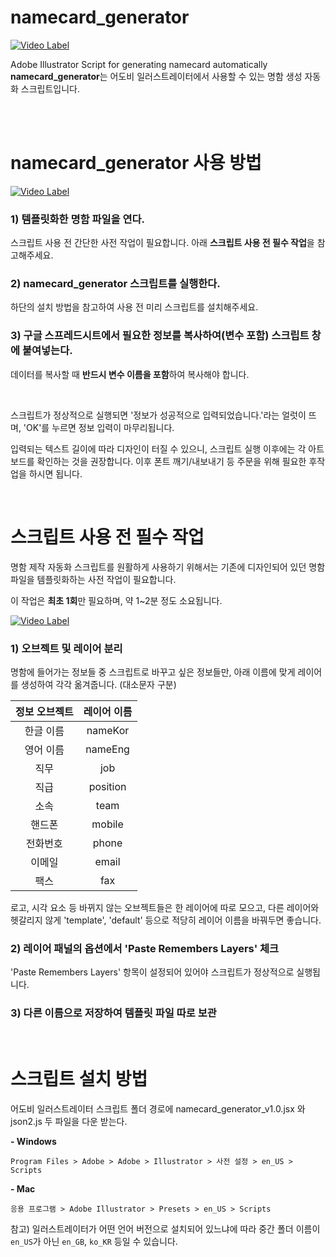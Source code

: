 # namecard_generator
[![Video Label](https://media.giphy.com/media/UthZHv5g1lmlmrY8GG/giphy.gif)](https://www.youtube.com/watch?v=hr9y4xU9VAs)


Adobe Illustrator Script for generating namecard automatically <br>
**namecard_generator**는 어도비 일러스트레이터에서 사용할 수 있는 명함 생성 자동화 스크립트입니다.<br><br>


<br>

# namecard_generator 사용 방법
[![Video Label](https://s3.us-west-2.amazonaws.com/secure.notion-static.com/d3442fe4-4032-4c4c-9db9-aac8343feac0/02_use_script.jpg?X-Amz-Algorithm=AWS4-HMAC-SHA256&X-Amz-Credential=ASIAT73L2G45HXJFXPW7%2F20190727%2Fus-west-2%2Fs3%2Faws4_request&X-Amz-Date=20190727T164042Z&X-Amz-Expires=86400&X-Amz-Security-Token=AgoJb3JpZ2luX2VjEMz%2F%2F%2F%2F%2F%2F%2F%2F%2F%2FwEaCXVzLXdlc3QtMiJIMEYCIQCi2PdEMOruPBkiQnKZS4y92Ll6rYxiYyyJjsretMcv6QIhANuRxzGAFPfB4inC3YJ4j2HPhK4kKGbNYhUn6H4dFe8UKtoDCEUQABoMMjc0NTY3MTQ5MzcwIgxIpGpg%2FoyCv4nYCC8qtwMBRT%2FGYqWit6OMoyq%2BcdSlMKEbn2AhUYASwHBmEOf4oO6dlEPt0DlO2cl21hlMt17MkLH45xBHo%2BalwvRlADGxSJISzrdAabPrOM7UOrvyzRJgZQTB5%2BIqhvZz1AKbksjlBlICw5tiEVoPEgGdL3%2Fv9scYySgpWhN6zC4j3kUsXR8KxuqbsANIQkNhS48aFv55aRjBjblABrnBa0I%2Bym6wnI%2FGdpi377PaS0L1MTRRk9I5qranofujmMJOjJiSpmbJmTsUtSakPU0NF1UuMAVuUV7fnVwbiSQVf3v%2BYq4JGeGxbWDiF2tcjKRP2Z87840ZQJo31bJVD9wnK91ZCSb1w7s4Bu0824qARpXQgEVm0co%2FJ0tf058h0jZOJnGGLaV7CLeLJ8xtWqiQfe4QXYIOdNONqwMHHMaLvw25xuftdf%2B1y%2BrmyNWk1%2BBVyPUomxl80Z3OdklzTT7UrqDoekvLNA5tixDfhjmK27739tTQdFLLi%2BHu4VZcpGtl6FEMMO%2BplUtWKxeX%2FOkBuTeOTTgy7GulnHQq8hlS%2B6JD07FwvkaxeQ2nia3pax2UGN4P2Y9IyZoOp%2BFXMJ738OkFOrMBjsSG8bsoY3iLKGdP6KVm6UVdKk0n6twFKuImDf7RySilRDNNIkVui2lxlnyiqKa7z6Gu69C5hsJxZuSFEiIn03RCAW%2BdlhiYNfjwuXlOD67BI3TYOQ4VnYOgajztsT7SzGfCknrw5uxvFUVa3GTR%2Ftr7odkarAgTH4uC%2FFYhU6LYsmolMgGdYNrjfcYDzDY%2BcYowdYSF1TWKB%2B1pvxuzXPh2%2FMUe9gNZ8EZhc9T%2FilBLhA0%3D&X-Amz-Signature=2b5126b1f457f38675e88a15af93c1816e936ca0449122abecd1959a0cc76aba&X-Amz-SignedHeaders=host&response-content-disposition=filename%20%3D%2202_use_script.jpg%22)](https://www.youtube.com/watch?v=S4wzrwgM20Y)

### 1) 템플릿화한 명함 파일을 연다.
   스크립트 사용 전 간단한 사전 작업이 필요합니다. 아래 **스크립트 사용 전 필수 작업**을 참고해주세요.
### 2) **namecard_generator** 스크립트를 실행한다.
   하단의 설치 방법을 참고하여 사용 전 미리 스크립트를 설치해주세요. 
### 3) 구글 스프레드시트에서 필요한 정보를 복사하여(변수 포함) 스크립트 창에 붙여넣는다.
   데이터를 복사할 때 **반드시 변수 이름을 포함**하여 복사해야 합니다. 

<br>

스크립트가 정상적으로 실행되면 '정보가 성공적으로 입력되었습니다.'라는 얼럿이 뜨며, 'OK'를 누르면 정보 입력이 마무리됩니다. 

입력되는 텍스트 길이에 따라 디자인이 터질 수 있으니, 스크립트 실행 이후에는 각 아트보드를 확인하는 것을 권장합니다. 
이후 폰트 깨기/내보내기 등 주문을 위해 필요한 후작업을 하시면 됩니다. 


<br>

# 스크립트 사용 전 필수 작업

명함 제작 자동화 스크립트를 원활하게 사용하기 위해서는 기존에 디자인되어 있던 명함 파일을 템플릿화하는 사전 작업이 필요합니다.

이 작업은 **최초 1회**만 필요하며, 약 1~2분 정도 소요됩니다.
<br>

[![Video Label](https://s3.us-west-2.amazonaws.com/secure.notion-static.com/bf25afd7-25e1-4a1c-822c-591b638bff26/01_make_template.jpg?X-Amz-Algorithm=AWS4-HMAC-SHA256&X-Amz-Credential=ASIAT73L2G45P3JUK57K%2F20190727%2Fus-west-2%2Fs3%2Faws4_request&X-Amz-Date=20190727T164104Z&X-Amz-Expires=86400&X-Amz-Security-Token=AgoJb3JpZ2luX2VjEMz%2F%2F%2F%2F%2F%2F%2F%2F%2F%2FwEaCXVzLXdlc3QtMiJGMEQCID%2FUDK5xBv4cHx18fNtcCKqtByJpxZn0lZ2ZBY%2FZncyaAiAAnbUgrxW%2BVjKXArqaeYhtm2puH%2BRv9E6OhbRtIWdetiraAwhFEAAaDDI3NDU2NzE0OTM3MCIMNWYB9z6UHnccWcWLKrcDYzUPv49xFF1D%2FqVBOT1zvVz67bTxYuXgQShspebKS8h%2BWlZaD2Ay45onZL9iJ%2F1Ia6vv4bAhQUNtbn1NiSW9r2wrAw%2FLiuEk9ouEivPzJxK0uhSl8KVVIdufbuEwscP81lvLCGC%2BLNN81RTrKxenvUo5%2BumcyGRLlicJZRnA%2BxsIV7Z782XOqkf2bE53ESEXWrRJqRERb8VsxbZqcKxwhzptBwmKKcBp4U4xGEl8FNHwY7SrMyo0ZhDSKJEPRxMYFDMNHNByAmARVH0OjunD1Q8GYpmsVx%2B2HYN5Q3MkPAs5b9pEOiu6RvaQrE0ywpJ1drjKYmMNUt%2F7IuAF1TeMYssi3aXa162OGnZnh%2Bh5wWRi12J1TNNK0s14YY3wtGHIN%2FImYE6Dw3Pb3Xgjrnc%2Ba5O3VacPClrhtJ%2F9w%2BgTz5oQFCFDfhJ01Kfs1bpuHaOJ8m9UBLg2jlzRvp4Vgof2NL%2FBLg3bfLotD7g1%2BqxLcyt9P68jJ7gFv02VwDTORpPFcJZ69IVuTqBbT6%2Bo3k0DFfOzGnGF%2FywaK4vcY7oZH8i6fQyD3TVLDQVMN4o6nYIBHeTiD5d7PjDc8%2FDpBTq1AQNosP1x%2FUe8Q4xppbR2AQLhRzxnKDy%2F68Mz42tj2z2inGoLSvKoos95ZBTahVOe4p53mD68QqGp0GMJkD6ndQwDfJ6tkR9f4MQbAdub1MrhqiWSjLpg3NcWpQYwPQMS63r670zOtIj%2Bq7%2FGcLDSLxoPYh0WA7xYXnUZDcuXFFSYbE3Jp64hYf6%2Fs3JaMta48%2FqOn1CZzTDzgNm7P39uXFwIO9ORgWhB2PEXMcjB0GDG2AG0mkM%3D&X-Amz-Signature=2de1c7eb9038fafa0c7448fa99479bec033bcffd80af789958267b791bca3f4d&X-Amz-SignedHeaders=host&response-content-disposition=filename%20%3D%2201_make_template.jpg%22)](https://www.youtube.com/watch?v=mzEeMqVw8q8&t)



### 1) 오브젝트 및 레이어 분리

명함에 들어가는 정보들 중 스크립트로 바꾸고 싶은 정보들만, 아래 이름에 맞게 레이어를 생성하여 각각 옮겨줍니다. (대소문자 구분) <br>


**정보 오브젝트** | **레이어 이름**
:---------: | :---------:
한글 이름 | nameKor
영어 이름 | nameEng
직무 | job
직급 | position
소속 | team
핸드폰 | mobile
전화번호 | phone
이메일 | email
팩스 | fax


로고, 시각 요소 등 바뀌지 않는 오브젝트들은 한 레이어에 따로 모으고, 다른 레이어와 헷갈리지 않게 'template', 'default' 등으로 적당히 레이어 이름을 바꿔두면 좋습니다.

### 2) 레이어 패널의 옵션에서 'Paste Remembers Layers' 체크
'Paste Remembers Layers' 항목이 설정되어 있어야 스크립트가 정상적으로 실행됩니다.

### 3) 다른 이름으로 저장하여 템플릿 파일 따로 보관


<br>

# 스크립트 설치 방법

어도비 일러스트레이터 스크립트 폴더 경로에 namecard_generator_v1.0.jsx 와 json2.js 두 파일을 다운 받는다.

**- Windows**

  `Program Files > Adobe > Adobe > Illustrator > 사전 설정 > en_US > Scripts`

**- Mac**

  `응용 프로그램 > Adobe Illustrator > Presets > en_US > Scripts`

참고) 일러스트레이터가 어떤 언어 버전으로 설치되어 있느냐에 따라 중간 폴더 이름이 `en_US`가 아닌 `en_GB`, `ko_KR` 등일 수 있습니다.
